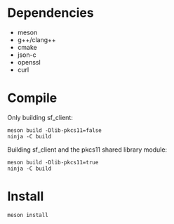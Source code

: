 # Dependencies

- meson
- g++/clang++
- cmake
- json-c
- openssl
- curl

# Compile

Only building sf_client:
```
meson build -Dlib-pkcs11=false
ninja -C build
```

Building sf_client and the pkcs11 shared library module:
```
meson build -Dlib-pkcs11=true
ninja -C build
```

# Install

```
meson install
```
